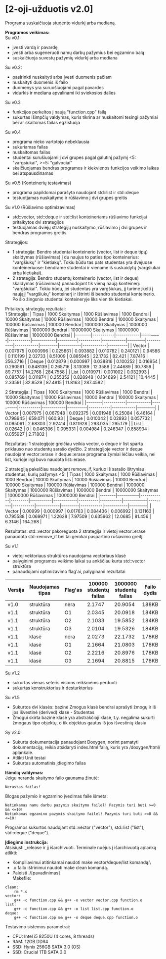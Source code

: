# [2-oji-užduotis v2.0]

Programa suskaičiuoja studento vidurkį arba medianą.

**Programos veikimas:**\
Su v0.1:
- įvesti vardą ir pavardę
- įvesti arba sugeneruoti namų darbų pažymius bei egzamino balą
- suskaičiuoja suvestų pažymių vidurkį arba mediana

Su v0.2:
- pasirinkti nuskaityti arba įvesti duomenis pačiam
- nuskaityti duomenis iš failo
- duomenys yra suruošiuojami pagal pavardes
- vidurkis ir mediana apvalinami iki sviekosios dalies

Su v0.3
- funkcijos perkeltos į naują "function.cpp" failą
- sukurtas išimpčių valdymas, kuris tikrina ar nuskaitomi tesingi pažymiai bei ar skaitomas failas egzistuoja

Su v0.4
- programa nieko vartotojo nebeklausia
- sukuriamas failas
- nuskaitomas failas
- studentai surušiuojami į dvi grupes pagal galutinį pažymį <5: "vargsiukai", >=5: "galvociai"
- skaičiuojamas bendras programos ir kiekvienos funkcijos veikimo laikas bei atspausdinamas

Su v0.5 (Konteinerių testavimas)
- programa papildomai parašyta naudojant std::list ir std::deque
- testuotjamas nuskaitymo ir rūšiavimo į dvi grupes greitis

Su v1.0 (Rūšiavimo optimizavimas)
- std::vector, std::deque ir std::list konteineriams rūšiavimo funkcijai pritaikytos dvi strategijos
- testuojamas dviejų strategijų nuskaitymo, rūšiavimo į dvi grupes ir bendras programos greitis

Strategijos:
- 1 strategija: Bendro studentai konteinerio (vector, list ir deque tipų) skaidymas (rūšiavimas) į du naujus to paties tipo konteinerius: "vargšiukų" ir "kietiakų". Tokiu būdu tas pats studentas yra dvejuose konteineriuose: bendrame studentai ir viename iš suskaidytų (vargšiukai arba kietiakai).
- 2 strategija: Bendro studentų konteinerio (vector, list ir deque) skaidymas (rūšiavimas) panaudojant tik vieną naują konteinerį: "vargšiukai". Tokiu būdu, jei studentas yra vargšiukas, jį turime įkelti į naująjį "vargšiukų" konteinerį ir ištrinti iš bendro studentai konteinerio. Po šio žingsnio studentai konteineryje liks vien tik kietiakai. 

Pritaikytų strategijų rezultatai:\
1 Strategija:
| Tipas | 1000 Skaitymas | 1000 Rūšiavimas | 1000 Bendrai  | 10000 Skaitymas | 10000 Rūšiavimas | 10000 Bendrai  | 100000 Skaitymas | 100000 Rūšiavimas | 100000 Bendrai | 1000000 Skaitymas | 1000000 Rūšiavimas | 1000000 Bendrai | 10000000 Skaitymas | 10000000 Rūšiavimas | 10000000 Bendrai  |
|--------|-----------|------------|----------|-----------|------------|----------|-----------|------------|---------|-----------|------------|---------|-----------|------------|----------|
| Vector | 0.007975  | 0.000996   | 0.025861 | 0.093882  | 0.010782   | 0.240121 | 0.94586   | 0.110199   | 2.02733 | 8.51009   | 0.885945   | 22.1732 | 82.421    | 7.87416    | 256.2716 |
| Deque  | 0.012879  | 0.000997   | 0.038816 | 0.100252  | 0.016954   | 0.290561 | 0.848139  | 0.265716   | 3.13089 | 12.3588   | 2.44689    | 30.7859 | 89.7757   | 14.2768    | 284.7558 |
| List   | 0.010971  | 0.001002   | 0.032993 | 0.085769  | 0.011974   | 0.255352 | 0.828948  | 0.134699   | 2.54121 | 10.4445   | 2.33591    | 32.8529 | 87.4815   | 11.8163    | 287.4582 |

2 Strategija:
| Tipas | 1000 Skaitymas | 1000 Rūšiavimas | 1000 Bendrai  | 10000 Skaitymas | 10000 Rūšiavimas | 10000 Bendrai  | 100000 Skaitymas | 100000 Rūšiavimas | 100000 Bendrai |
|--------|-----------|------------|----------|-----------|------------|----------|-----------|------------|---------|
| Vector | 0.007975  | 0.067948   | 0.092375 | 0.091948  | 6.25084    | 6.46164  | 0.798945  | 659.071    | 660.93  |
| Deque  | 0.010042  | 0.02893    | 0.057732 | 0.085061  | 2.68303    | 2.92414  | 0.811928  | 293.035    | 295.179 |
| List   | 0.02642   | 0          | 0.046306 | 0.095331  | 0.004984   | 0.246347 | 0.858934  | 0.055927   | 2.71802 |

Rezultatas: 1 strategijoje greičiau veikia vector, o deque ir list sparta priklauso nuo studentų sarašo dydžio. 2 strategijoje vector ir deque naudojant vector::erase ir deque::erase programa žymiai lėčiau veikia, nei list, kurioje irgi buvo naudota list::erase.

2 strategiją pakeičiau naudojant remove_if, kuriuo iš sarašo ištryniau studentus, kurių pažymys <5:
| Tipas | 1000 Skaitymas | 1000 Rūšiavimas | 1000 Bendrai | 10000 Skaitymas | 10000 Rūšiavimas | 10000 Bendrai  | 100000 Skaitymas | 100000 Rūšiavimas | 100000 Bendrai | 1000000 Skaitymas | 1000000 Rūšiavimas | 1000000 Bendrai | 10000000 Skaitymas | 10000000 Rūšiavimas | 10000000 Bendrai |
|--------|-----------|------------|---------|-----------|------------|----------|-----------|------------|---------|-----------|------------|---------|-----------|------------|---------|
| Vector | 0.00999   | 0.000997   | 0.01763 | 0.084436  | 0.006992   | 0.131163 | 0.795588  | 0.069971   | 1.22628 | 7.97509   | 0.635962   | 12.0685 | 81.456    | 6.3146     | 164.268 |

Rezultatas: std::vector pakoreguota 2 strategija ir vietoj vector::erase panaudota std::remove_if bei tai gerokai paspartino rūšiavimo greitį.

Su v1.1
- vietoj vektoriaus struktūros naudojama vectoriaus klasė
- palyginimi programos veikimo laikai su ankščiau kurta std::vector struktūra
- panaudojami optimizavimo flag'ai, palyginami rezultatai

| Versija  | Naudojamas tipas | Flag'as | 100000 studentų failas | 1000000 studentų failas | Failo dydis |
| ------------- | ------------- | ------------- | ------------- | ------------- | ------------- |
| v1.0 | struktūra | nėra | 2.1747 | 20.9054 | 188KB |
| v1.1 | struktūra | O1 | 2.0345 | 20.0918 | 184KB |
| v1.1 | struktūra| O2 | 2.1033 | 19.5852 | 184KB |
| v1.1 | struktūra| O3 | 2.0104 | 19.5326 | 184KB |
| v1.1 | klasė | nėra | 2.0273 | 22.1732 | 178KB |
| v1.1 | klasė | O1 | 2.1664 | 21.0803 | 178KB |
| v1.1 | klasė| O2 | 2.2216 | 20.8976 | 178KB |
| v1.1 | klasė| O3 | 2.1694 | 20.8815 | 178KB |

Su v1.2
- sukurtas vienas seteris visoms reikšmėms perduoti
- sukurtas konstruktorius ir desturktorius

Su v1.5
- Sukurtos dvi klasės: bazinė Zmogus klasė bendrai aprašyti žmogų ir iš jos išvestinė (derived) klasė - Studentas
- Žmogui skirta bazinė klasė yra abstrakčioji klasė, t.y. negalima sukurti žmogaus tipo objektų, o tik objektus gautus iš jos išvestinių klasiu

Sy v2.0
- Sukurta dokumentacija panaudojant Doxygen, norint pamatyti dokumentaciją, reikia atsidaryti index.html failą, kuris yra /doxygen/html/ aplankale.
- Atlikti Unit testai
- Sukurtas automatinis įdiegimo failas

**Išimčių valdymas:**\
Jeigu neranda skaitymo failo gaunama žinutė:
```
Nerastas failas!
```
Blogas pažymio ir egzamino įvedimas faile išmeta:
```
Netinkamas namu darbu pazymis skaitymo failel! Pazymis turi buti >=0 && <=10!
Netinkamas egzamino pazymis skaitymo failel! Pazymis turi buti >=0 && <=10!
```
Programos sukurtos naudojant std::vector ("vector"), std::list ("list"), std::deque ("deque").

**Įdiegimo instrukcija:**\
Atsisiųsti _release ir jį išarchivuoti. Terminale nuėjus į išarchivuotą aplanką atlikti:
- Kompiliavimui atitinkamai naudoti make vector/deque/list komandą:\
- .o failo ištrinimui naudoti make clean komandą.
- Paleisti ./[pavadinimas]\
Makefile:
```
clean:
	rm *.o
vector: 
	g++ -c function.cpp && g++ -o vector vector.cpp function.o
list: 
	g++ -c function.cpp && g++ -o list list.cpp function.o
deque: 
	g++ -c function.cpp && g++ -o deque deque.cpp function.o
```

Testavimo sistemos parametrai: 
- CPU: Intel i5 8250U (4 cores, 8 threads)
- RAM: 12GB DDR4
- SSD: Hynix 256GB SATA 3.0 (OS)
- SSD: Crucial 1TB SATA 3.0
